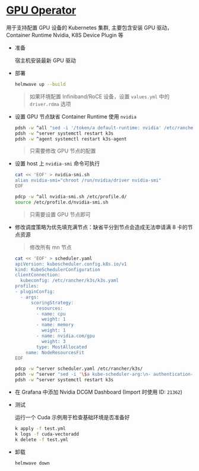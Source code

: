 # [GPU Operator](https://docs.nvidia.com/datacenter/cloud-native/gpu-operator/latest/index.html)

用于支持配置 GPU 设备的 Kubernetes 集群, 主要包含安装 GPU 驱动，Container Runtime Nvidia, K8S Device Plugin 等

- 准备

  宿主机安装最新 GPU 驱动

- 部署

  ```sh
  helmwave up --build
  ```

  > 如果环境配置 Infiniband/RoCE 设备，设置 `values.yml` 中的 `driver.rdma` 选项

- 设置 GPU 节点缺省 Container Runtime 使用 `nvidia`

  ```sh
  pdsh -w ^all "sed -i '/token/a default-runtime: nvidia' /etc/rancher/k3s/config.yaml"
  pdsh -w ^server systemctl restart k3s
  pdsh -w ^agent systemctl restart k3s-agent
  ```

  > 只需要修改 GPU 节点的配置

- 设置 host 上 `nvidia-smi` 命令可执行

  ```sh
  cat << 'EOF' > nvidia-smi.sh
  alias nvidia-smi="chroot /run/nvidia/driver nvidia-smi"
  EOF

  pdcp -w ^all nvidia-smi.sh /etc/profile.d/
  source /etc/profile.d/nvidia-smi.sh
  ```

  > 只需要设置 GPU 节点即可

- 修改调度策略为优先填充满节点：缺省平分到节点会造成无法申请满 8 卡的节点资源

  > 修改所有 mn 节点

  ```sh
  cat << 'EOF' > scheduler.yaml
  apiVersion: kubescheduler.config.k8s.io/v1
  kind: KubeSchedulerConfiguration
  clientConnection:
    kubeconfig: /etc/rancher/k3s/k3s.yaml
  profiles:
  - pluginConfig:
    - args:
        scoringStrategy:
          resources:
          - name: cpu
            weight: 1
          - name: memory
            weight: 1
          - name: nvidia.com/gpu
            weight: 3
          type: MostAllocated
      name: NodeResourcesFit
  EOF

  pdcp -w ^server scheduler.yaml /etc/rancher/k3s/
  pdsh -w ^server "sed -i '\$a kube-scheduler-arg:\n- authentication-tolerate-lookup-failure=false\n- config=/etc/rancher/k3s/scheduler.yaml' /etc/rancher/k3s/config.yaml"
  pdsh -w ^server systemctl restart k3s
  ```

- 在 Grafana 中添加 Nvidia DCGM Dashboard (Import 时使用 ID: `21362`)

- 测试

  运行一个 Cuda 示例用于检查基础环境是否准备好

  ```sh
  k apply -f test.yml
  k logs -f cuda-vectoradd
  k delete -f test.yml
  ```

- 卸载

  ```sh
  helmwave down
  ```
